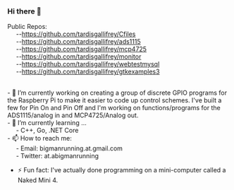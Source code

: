 ### Hi there 👋

<!--
**tardisgallifrey/tardisgallifrey** is a ✨ _special_ ✨ repository because its `README.md` (this file) appears on your GitHub profile.
-->
Public Repos:</br>
  &#160;&#160;&#160;&#160;&#160;--https://github.com/tardisgallifrey/Cfiles</br>
  &#160;&#160;&#160;&#160;&#160;--https://github.com/tardisgallifrey/ads1115</br>
  &#160;&#160;&#160;&#160;&#160;--https://github.com/tardisgallifrey/mcp4725</br>
  &#160;&#160;&#160;&#160;&#160;--https://github.com/tardisgallifrey/monitor</br>
  &#160;&#160;&#160;&#160;&#160;--https://github.com/tardisgallifrey/webtestmysql</br>
   &#160;&#160;&#160;&#160;&#160;--https://github.com/tardisgallifrey/gtkexamples3</br>
  
  
</br>
- 🔭 I’m currently working on creating a group of discrete GPIO programs for the Raspberry Pi to make it easier to code up control schemes.  I've built a few for Pin On and Pin Off and I'm working on functions/programs for the ADS1115/analog in and MCP4725/Analog out.
</br>- 🌱 I’m currently learning ...</br>
      &#160;&#160;&#160;&#160;&#160;- C++, Go, .NET Core
      
<!-- - 👯 I’m looking to collaborate on ...
- 🤔 I’m looking for help with ...
- 💬 Ask me about ...  -->
</br>
- 📫 How to reach me:</br>
      &#160;&#160;&#160;&#160;&#160;- Email: bigmanrunning.at.gmail.com</br>
      &#160;&#160;&#160;&#160;&#160;- Twitter: at.abigmanrunning</br>
      
- ⚡ Fun fact: I've actually done programming on a mini-computer called a Naked Mini 4.
